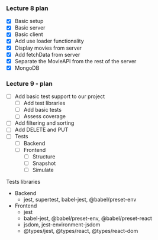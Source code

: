 ### Lecture 8 plan

* [x] Basic setup
* [x] Basic server
* [x] Basic client
* [x] Add use loader functionality
* [x] Display movies from server
* [x] Add fetchData from server
* [x] Separate the MovieAPI from the rest of the server
* [x] MongoDB

### Lecture 9 - plan
* [ ] Add basic test support to our project
  * [ ] Add test libraries
  * [ ] Add basic tests
  * [ ] Assess coverage
* [ ] Add filtering and sorting
* [ ] Add DELETE and PUT
* [ ] Tests 
  * [ ] Backend
  * [ ] Frontend
    * [ ] Structure
    * [ ] Snapshot
    * [ ] Simulate

Tests libraries
* Backend
  * jest, supertest, babel-jest, @babel/preset-env
* Frontend
  * jest
  * babel-jest, @babel/preset-env, @babel/preset-react
  * jsdom, jest-environment-jsdom
  * @types/jest, @types/react, @types/react-dom